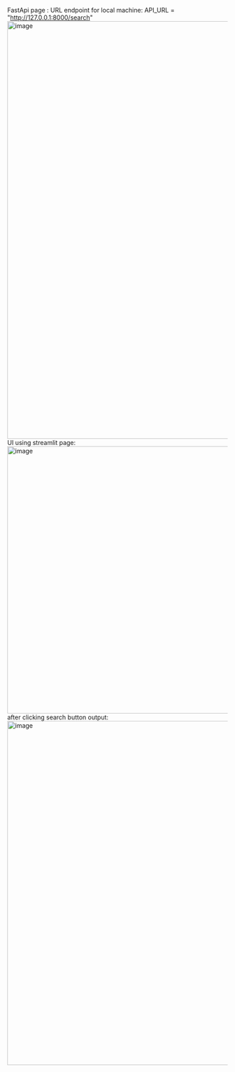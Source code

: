 FastApi page :
URL endpoint for local machine: API_URL = "http://127.0.0.1:8000/search"
<img width="1818" height="955" alt="image" src="https://github.com/user-attachments/assets/c449f875-7c82-40ea-94b4-2c82c6051d3e" />
UI using streamlit page:
<img width="729" height="611" alt="image" src="https://github.com/user-attachments/assets/817ee9d6-a1c9-4c57-bbde-0a09341ad7f3" />
after clicking search button
output:
<img width="620" height="787" alt="image" src="https://github.com/user-attachments/assets/94a960f2-faf8-4fac-b89a-e620970aae23" />
